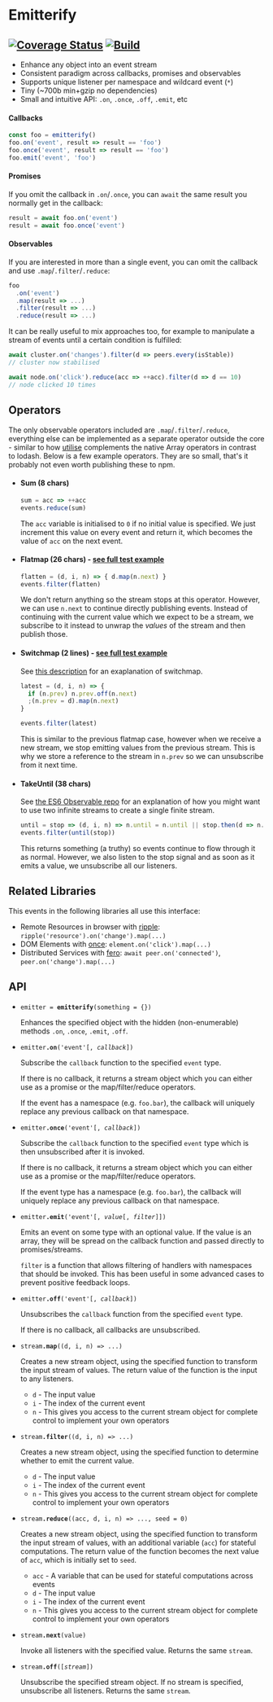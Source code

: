 # Emitterify

## [![Coverage Status](https://coveralls.io/repos/utilise/emitterify/badge.svg?branch=master)](https://coveralls.io/r/utilise/emitterify?branch=master) [![Build](https://api.travis-ci.org/utilise/emitterify.svg)](https://travis-ci.org/utilise/emitterify)

* Enhance any object into an event stream
* Consistent paradigm across callbacks, promises and observables
* Supports unique listener per namespace and wildcard event (`*`)
* Tiny (~700b min+gzip no dependencies)
* Small and intuitive API: `.on`, `.once`, `.off`, `.emit`, etc

#### Callbacks

```js
const foo = emitterify()
foo.on('event', result => result == 'foo')
foo.once('event', result => result == 'foo')
foo.emit('event', 'foo')
```

#### Promises

If you omit the callback in `.on`/`.once`, you can `await` the same result you normally get in the callback:

```js
result = await foo.on('event')
result = await foo.once('event')
```

#### Observables

If you are interested in more than a single event, you can omit the callback and use `.map`/`.filter`/`.reduce`:

```js
foo
  .on('event')
  .map(result => ...)
  .filter(result => ...)
  .reduce(result => ...)
```

It can be really useful to mix approaches too, for example to manipulate a stream of events until a certain condition is fulfilled:

```js
await cluster.on('changes').filter(d => peers.every(isStable)) 
// cluster now stabilised

await node.on('click').reduce(acc => ++acc).filter(d => d == 10) 
// node clicked 10 times 
```

## Operators 

The only observable operators included are `.map`/`.filter`/`.reduce`, everything else can be implemented as a separate operator outside the core - similar to how [utilise](https://github.com/utilise/utilise#lean-javascript-utilities-as-micro-libraries) complements the native Array operators in contrast to lodash. Below is a few example operators. They are so small, that's it probably not even worth publishing these to npm.

* #### Sum (8 chars)

  ```js
  sum = acc => ++acc
  events.reduce(sum)
  ```

  The `acc` variable is initialised to `0` if no initial value is specified. We just increment this value on every event and return it, which becomes the value of `acc` on the next event.

* #### Flatmap (26 chars) - [see full test example]()

  ```js
  flatten = (d, i, n) => { d.map(n.next) }
  events.filter(flatten)
  ```

  We don't return anything so the stream stops at this operator. However, we can use `n.next` to continue directly publishing events. Instead of continuing with the current value which we expect to be a stream, we subscribe to it instead to unwrap  the _values_ of the stream and then publish those.

* #### Switchmap (2 lines) - [see full test example]()

  See [this description](https://github.com/tc39/proposal-observable/blob/14007f54b20a3cc49d29e3a9c2b764c3a2c4acdb/ObservableEventTarget.md#use-case-browsing-the-images-in-a-news-aggregator) for an exaplanation of switchmap.

  ```js
  latest = (d, i, n) => {
    if (n.prev) n.prev.off(n.next)
    ;(n.prev = d).map(n.next)
  }

  events.filter(latest)
  ```

  This is similar to the previous flatmap case, however when we receive a new stream, we stop emitting values from the previous stream. This is why we store a reference to the stream in `n.prev` so we can unsubscribe from it next time.

* #### TakeUntil (38 chars)

  See [the ES6 Observable repo](https://github.com/tc39/proposal-observable/blob/master/Why%20error%20and%20complete.md#declarative-concurrency-in-async-functions-using-takeuntil) for an explanation of how you might want to use two infinite streams to create a single finite stream. 

  ```js
  until = stop => (d, i, n) => n.until = n.until || stop.then(d => n.off())
  events.filter(until(stop))
  ```

  This returns something (a truthy) so events continue to flow through it as normal. However, we also listen to the stop signal and as soon as it emits a value, we unsubscribe all our listeners.

## Related Libraries

This events in the following libraries all use this interface:

* Remote Resources in browser with [ripple](https://github.com/rijs/fullstack): `ripple('resource').on('change').map(...)`
* DOM Elements with [once](https://github.com/utilise/once): `element.on('click').map(...)` 
* Distributed Services with [fero](https://github.com/pemrouz/fero): `await peer.on('connected')`, `peer.on('change').map(...)`

## API

* `emitter = `**`emitterify`**`(something = {})`

  Enhances the specified object with the hidden (non-enumerable) methods `.on`, `.once`, `.emit`, `.off`.

* `emitter`**`.on`**`('event'[, `_`callback`_`])`

  Subscribe the `callback` function to the specified `event` type. 
  
  If there is no callback, it returns a stream object which you can either use as a promise or the map/filter/reduce operators.
  
  If the event has a namespace (e.g. `foo.bar`), the callback will uniquely replace any previous callback on that namespace.

* `emitter`**`.once`**`('event'[, `_`callback`_`])`

  Subscribe the `callback` function to the specified `event` type which is then unsubscribed after it is invoked. 
  
  If there is no callback, it returns a stream object which you can either use as a promise or the map/filter/reduce operators.
  
  If the event type has a namespace (e.g. `foo.bar`), the callback will uniquely replace any previous callback on that namespace.

* `emitter`**`.emit`**`('event'[, `_`value`_`[, `_`filter`_`]])`

  Emits an event on some type with an optional value. If the value is an array, they will be spread on the callback function and passed directly to promises/streams.

  `filter` is a function that allows filtering of handlers with namespaces that should be invoked. This has been useful in some advanced cases to prevent positive feedback loops.

* `emitter`**`.off`**`('event'[, `_`callback`_`])`

  Unsubscribes the `callback` function from the specified `event` type. 

  If there is no callback, all callbacks are unsubscribed.

* `stream`**`.map`**`((d, i, n) => ...)`

  Creates a new stream object, using the specified function to transform the input stream of values. The return value of the function is the input to any listeners.

  * `d` - The input value 
  * `i` - The index of the current event
  * `n` - This gives you access to the current stream object for complete control to implement your own operators

* `stream`**`.filter`**`((d, i, n) => ...)`

  Creates a new stream object, using the specified function to determine whether to emit the current value. 

  * `d` - The input value 
  * `i` - The index of the current event
  * `n` - This gives you access to the current stream object for complete control to implement your own operators

* `stream`**`.reduce`**`((acc, d, i, n) => ..., seed = 0)`

  Creates a new stream object, using the specified function to transform the input stream of values, with an additional variable (`acc`) for stateful computations. The return value of the function becomes the next value of `acc`, which is initially set to `seed`.

  * `acc` - A variable that can be used for stateful computations across events
  * `d` - The input value 
  * `i` - The index of the current event
  * `n` - This gives you access to the current stream object for complete control to implement your own operators

* `stream`**`.next`**`(value)`

  Invoke all listeners with the specified value. Returns the same `stream`.

* `stream`**`.off`**`([`_`stream`_`])`

  Unsubscribe the specified stream object. If no stream is specified, unsubscribe all listeners. Returns the same `stream`.